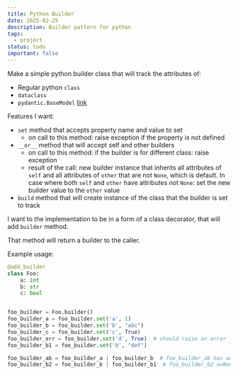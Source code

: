 ```yaml
---
title: Python Builder
date: 2025-02-25
description: Builder pattern for python
tags:
  - project
status: todo
important: false
---
```


Make a simple python builder class that will track the attributes of:

- Regular python `class`
- `dataclass`
- `pydantic.BaseModel` [link](https://docs.pydantic.dev/latest/api/base_model/)

Features I want:

- `set` method that accepts property name and value to set
	- on call to this method: raise exception if the property is not defined
- `__or__` method that will accept self and other builders
	- on call to this method: if the builder is for different class: raise exception
	- result of the call: new builder instance that inherits all attributes of
	`self` and all attributes of `other` that are not `None`, which is default. In
	case where both `self` and `other` have attributes not `None`: set the new
	builder value to the `other` value
- `build` method that will create instance of the class that the builder is set to track

I want to the implementation to be in a form of a class decorator, that will add `builder` method. 

That method will return a builder to the caller.

Example usage:

```python
@add_builder
class Foo:
    a: int
    b: str
	c: bool


foo_builder = Foo.builder()
foo_builder_a = foo_builder.set('a', 1)
foo_builder_b = foo_builder.set('b', "abc")
foo_builder_c = foo_builder.set('c', True)
foo_builder_err = foo_builder.set('d', True)  # should raise an error
foo_builder_b1 = foo_builder.set('b', "def")

foo_builder_ab = foo_builder_a | foo_builder_b  # foo_builder_ab has a=1, b='abc', c=None
foo_builder_b2 = foo_builder_b | foo_builder_b1  # foo_builder_b2 a=None, b='def', c=None
```
